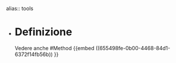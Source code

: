 alias::  tools

- # Definizione
  Vedere anche #Method  {{embed ((655498fe-0b00-4468-84d1-6372f14fb56b)) }}